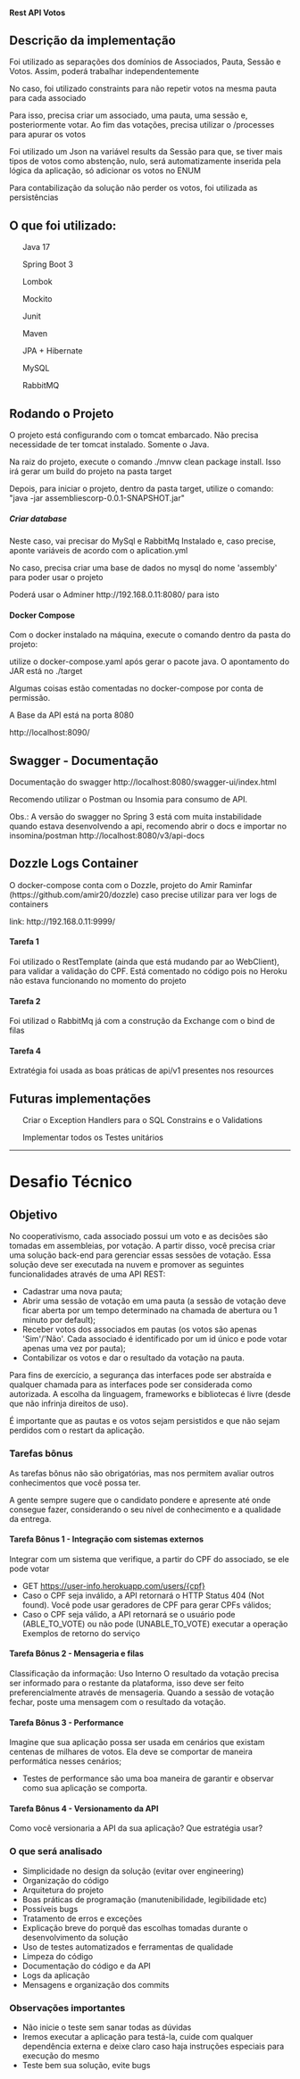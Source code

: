 #### Rest API Votos

<h2>Descrição da implementação</h2>
<p> Foi utilizado as separações dos domínios de Associados, Pauta, Sessão e Votos. Assim, poderá trabalhar independentemente </p>
<p> No caso, foi utilizado constraints para não repetir votos na mesma pauta para cada associado </p>
<p> Para isso, precisa criar um associado, uma pauta, uma sessão e, posteriormente votar. Ao fim das votações, precisa utilizar o /processes
para apurar os votos </p>
<p> Foi utilizado um Json na variável results da Sessão para que, se tiver mais tipos de votos como abstenção, nulo, será automatizamente inserida 
pela lógica da aplicação, só adicionar os votos no ENUM</p>
<p> Para contabilização da solução não perder os votos, foi utilizada as persistências </p>

<h2>O que foi utilizado:</h2>

<ul>Java 17</ul>
<ul>Spring Boot 3</ul>
<ul>Lombok</ul>
<ul>Mockito</ul>
<ul>Junit</ul>
<ul>Maven</ul>
<ul>JPA + Hibernate</ul>
<ul>MySQL</ul>
<ul>RabbitMQ</ul>

<h2>Rodando o Projeto</h2>

<p>O projeto está configurando com o tomcat embarcado. Não precisa necessidade de ter tomcat instalado. Somente o Java.</p>
<p>Na raiz do projeto, execute o comando ./mnvw clean package install. Isso irá gerar um build do projeto na pasta target</p>
<p>Depois, para iniciar o projeto, dentro da pasta target, utilize o comando: "java -jar assembliescorp-0.0.1-SNAPSHOT.jar"

<h5> Criar database </h5>
<p>Neste caso, vai precisar do MySql e RabbitMq Instalado e, caso precise, aponte variáveis de acordo com o aplication.yml</p>
<p> No caso, precisa criar uma base de dados no mysql do nome 'assembly' para poder usar o projeto </p>
<p> Poderá usar o Adminer http://192.168.0.11:8080/ para isto </p>

<h4> Docker Compose </h4>
<p>Com o docker instalado na máquina, execute o comando dentro da pasta do projeto:<p>
<p>utilize o docker-compose.yaml após gerar o pacote java. O apontamento do JAR está no ./target</p>

<p> Algumas coisas estão comentadas no docker-compose por conta de permissão.</p>

<p>A Base da API está na porta 8080</p>

http://localhost:8090/

<h2>Swagger - Documentação</h2>

<p>Documentação do swagger http://localhost:8080/swagger-ui/index.html</p>
<p>Recomendo utilizar o Postman ou Insomia para consumo de API.</p>
<p>Obs.: A versão do swagger no Spring 3 está com muita instabilidade quando estava desenvolvendo a api, recomendo abrir o docs e importar no insomina/postman http://localhost:8080/v3/api-docs</p>


<h2>Dozzle Logs Container</h2>

<p> O docker-compose conta com o Dozzle, projeto do Amir Raminfar (https://github.com/amir20/dozzle) caso precise utilizar para ver logs de containers </p>
<p> link: http://192.168.0.11:9999/ </p>

#### Tarefa 1

<p> Foi utilizado o RestTemplate (ainda que está mudando par ao WebClient), para validar a validação do CPF. Está comentado no código pois
no Heroku não estava funcionando no momento do projeto </p>

#### Tarefa 2

<p> Foi utilizad o RabbitMq já com a construção da Exchange com o bind de filas </p>

#### Tarefa 4
<p> Extratégia foi usada as boas práticas de api/v1 presentes nos resources </p>

## Futuras implementações
<ul>Criar o Exception Handlers para o SQL Constrains e o Validations</ul>
<ul>Implementar todos os Testes unitários</ul>


---

# Desafio Técnico
## Objetivo
No cooperativismo, cada associado possui um voto e as decisões são tomadas em assembleias, por votação. A partir disso, você precisa criar uma solução back-end para gerenciar essas sessões de votação. Essa solução deve ser executada na nuvem e promover as seguintes funcionalidades através de uma API REST:
- Cadastrar uma nova pauta;
- Abrir uma sessão de votação em uma pauta (a sessão de votação deve ficar aberta por um tempo determinado na chamada de abertura ou 1 minuto por default);
- Receber votos dos associados em pautas (os votos são apenas 'Sim'/'Não'. Cada associado é identificado por um id único e pode votar apenas uma vez por pauta);
- Contabilizar os votos e dar o resultado da votação na pauta.

Para fins de exercício, a segurança das interfaces pode ser abstraída e qualquer chamada para as interfaces pode ser considerada como autorizada. A escolha da linguagem, frameworks e bibliotecas é livre (desde que não infrinja direitos de uso).

É importante que as pautas e os votos sejam persistidos e que não sejam perdidos com o restart da aplicação.

### Tarefas bônus
As tarefas bônus não são obrigatórias, mas nos permitem avaliar outros conhecimentos que você possa ter.

A gente sempre sugere que o candidato pondere e apresente até onde consegue fazer, considerando o seu
nível de conhecimento e a qualidade da entrega.
#### Tarefa Bônus 1 - Integração com sistemas externos
Integrar com um sistema que verifique, a partir do CPF do associado, se ele pode votar
- GET https://user-info.herokuapp.com/users/{cpf}
- Caso o CPF seja inválido, a API retornará o HTTP Status 404 (Not found). Você pode usar geradores de CPF para gerar CPFs válidos;
- Caso o CPF seja válido, a API retornará se o usuário pode (ABLE_TO_VOTE) ou não pode (UNABLE_TO_VOTE) executar a operação
Exemplos de retorno do serviço

#### Tarefa Bônus 2 - Mensageria e filas
Classificação da informação: Uso Interno
O resultado da votação precisa ser informado para o restante da plataforma, isso deve ser feito preferencialmente através de mensageria. Quando a sessão de votação fechar, poste uma mensagem com o resultado da votação.

#### Tarefa Bônus 3 - Performance
Imagine que sua aplicação possa ser usada em cenários que existam centenas de milhares de votos. Ela deve se comportar de maneira performática nesses cenários;
- Testes de performance são uma boa maneira de garantir e observar como sua aplicação se comporta.

#### Tarefa Bônus 4 - Versionamento da API
Como você versionaria a API da sua aplicação? Que estratégia usar?

### O que será analisado
- Simplicidade no design da solução (evitar over engineering)
- Organização do código
- Arquitetura do projeto
- Boas práticas de programação (manutenibilidade, legibilidade etc)
- Possíveis bugs
- Tratamento de erros e exceções
- Explicação breve do porquê das escolhas tomadas durante o desenvolvimento da solução
- Uso de testes automatizados e ferramentas de qualidade
- Limpeza do código
- Documentação do código e da API
- Logs da aplicação
- Mensagens e organização dos commits

### Observações importantes
- Não inicie o teste sem sanar todas as dúvidas
- Iremos executar a aplicação para testá-la, cuide com qualquer dependência externa e deixe claro caso haja instruções especiais para execução do mesmo
- Teste bem sua solução, evite bugs

